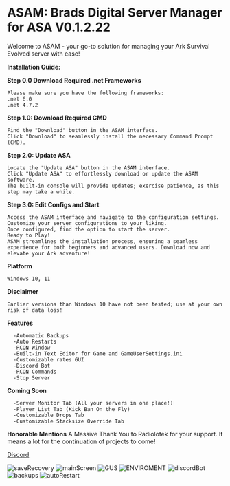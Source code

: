 # ASAM: Brads Digital Server Manager for ASA V0.1.2.22

Welcome to ASAM - your go-to solution for managing your Ark Survival Evolved server with ease!

**Installation Guide:**

**Step 0.0 Download Required .net Frameworks**
```
Please make sure you have the following frameworks:
.net 6.0
.net 4.7.2
```

**Step 1.0: Download Required CMD**
```
Find the "Download" button in the ASAM interface.
Click "Download" to seamlessly install the necessary Command Prompt (CMD).
```


**Step 2.0: Update ASA**
```
Locate the "Update ASA" button in the ASAM interface.
Click "Update ASA" to effortlessly download or update the ASAM software.
The built-in console will provide updates; exercise patience, as this step may take a while.
```


**Step 3.0: Edit Configs and Start**
```
Access the ASAM interface and navigate to the configuration settings.
Customize your server configurations to your liking.
Once configured, find the option to start the server.
Ready to Play!
ASAM streamlines the installation process, ensuring a seamless experience for both beginners and advanced users. Download now and elevate your Ark adventure!
```


**Platform**
```
Windows 10, 11
```


**Disclaimer**
```
Earlier versions than Windows 10 have not been tested; use at your own risk of data loss!
```


**Features**
```
  -Automatic Backups
  -Auto Restarts
  -RCON Window
  -Built-in Text Editor for Game and GameUserSettings.ini
  -Customizable rates GUI
  -Discord Bot
  -RCON Commands
  -Stop Server
```


**Coming Soon**
```
  -Server Monitor Tab (All your servers in one place!)
  -Player List Tab (Kick Ban On the Fly)
  -Customizable Drops Tab
  -Customizable Stacksize Override Tab
  ```

  
**Honorable Mentions**
A Massive Thank You to Radiolotek for your support. It means a lot for the continuation of projects to come!


[Discord](https://discord.gg/7GQYecCgtu)

![saveRecovery](https://github.com/CSBrad/ASAM/assets/57268178/5da4e362-c9b4-430b-a5dc-bb115c1865fe)
![mainScreen](https://github.com/CSBrad/ASAM/assets/57268178/de6ec38a-21c5-4937-8b5b-16bcb2222df9)
![GUS](https://github.com/CSBrad/ASAM/assets/57268178/18ce8077-303f-4b51-bd53-37252c8dcb60)
![ENVIROMENT](https://github.com/CSBrad/ASAM/assets/57268178/204c6a75-d254-47c8-bd04-e01b0164deb6)
![discordBot](https://github.com/CSBrad/ASAM/assets/57268178/b744c230-d5df-4d10-9ab8-97d2484d33d0)
![backups](https://github.com/CSBrad/ASAM/assets/57268178/42d29d42-7ae3-4dab-80a1-00a561920335)
![autoRestart](https://github.com/CSBrad/ASAM/assets/57268178/31fa255a-71bc-4e66-b053-3916f9c1ba40)

